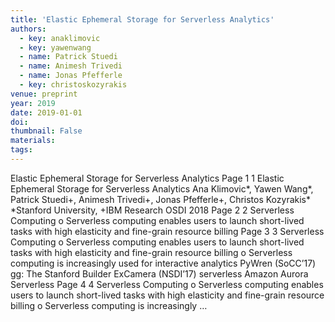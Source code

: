 ```yaml
---
title: 'Elastic Ephemeral Storage for Serverless Analytics'
authors:
  - key: anaklimovic
  - key: yawenwang
  - name: Patrick Stuedi
  - name: Animesh Trivedi
  - name: Jonas Pfefferle
  - key: christoskozyrakis
venue: preprint
year: 2019
date: 2019-01-01
doi: 
thumbnail: False
materials:
tags:
---
```

Elastic Ephemeral Storage for Serverless Analytics Page 1 1 Elastic Ephemeral Storage for 
Serverless Analytics Ana Klimovic*, Yawen Wang*, Patrick Stuedi+, Animesh Trivedi+, Jonas 
Pfefferle+, Christos Kozyrakis* *Stanford University, +IBM Research OSDI 2018 Page 2 2 
Serverless Computing o Serverless computing enables users to launch short-lived tasks with 
high elasticity and fine-grain resource billing Page 3 3 Serverless Computing o Serverless 
computing enables users to launch short-lived tasks with high elasticity and fine-grain resource 
billing o Serverless computing is increasingly used for interactive analytics PyWren (SoCC’17) 
gg: The Stanford Builder ExCamera (NSDI’17) serverless Amazon Aurora Serverless Page 
4 4 Serverless Computing o Serverless computing enables users to launch short-lived tasks 
with high elasticity and fine-grain resource billing o Serverless computing is increasingly …
